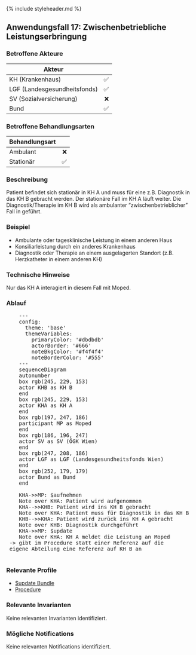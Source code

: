 {% include styleheader.md %}

## Anwendungsfall 17: Zwischenbetriebliche Leistungserbringung

### Betroffene Akteure

| Akteur            |  |
|-------------------|--------------:|
| KH (Krankenhaus)  |      ✅  |
| LGF (Landesgesundheitsfonds) |  ✅ |
| SV (Sozialversicherung)      |  ❌  |
| Bund            |  ✅  |

### Betroffene Behandlungsarten

| Behandlungsart|  |
|-----------|----:|
| Ambulant  |  ❌ |
| Stationär |  ✅ |


### Beschreibung
Patient befindet sich stationär in KH A und muss für eine z.B. Diagnostik in das KH B gebracht werden. Der stationäre Fall im KH A läuft weiter. Die Diagnostik/Therapie im KH B wird als ambulanter “zwischenbetrieblicher” Fall in geführt.  

### Beispiel
- Ambulante oder tagesklinische Leistung in einem anderen Haus
- Konsiliarleistung durch ein anderes Krankenhaus
- Diagnostik oder Therapie an einem ausgelagerten Standort (z.B. Herzkatheter in einem anderen KH)

### Technische Hinweise
Nur das KH A interagiert in diesem Fall mit Moped.

### Ablauf 
<pre class="mermaid">
    ---
    config:
      theme: 'base'
      themeVariables:
        primaryColor: '#dbdbdb'         
        actorBorder: '#666'
        noteBkgColor: '#f4f4f4'
        noteBorderColor: '#555'
    ---
    sequenceDiagram
    autonumber
    box rgb(245, 229, 153)
    actor KHB as KH B
    end
    box rgb(245, 229, 153)
    actor KHA as KH A
    end
    box rgb(197, 247, 186)
    participant MP as Moped
    end
    box rgb(186, 196, 247)
    actor SV as SV (ÖGK Wien)
    end
    box rgb(247, 208, 186)
    actor LGF as LGF (Landesgesundheitsfonds Wien)
    end
    box rgb(252, 179, 179) 
    actor Bund as Bund 
    end

    KHA->>MP: $aufnehmen
    Note over KHA: Patient wird aufgenommen
    KHA-->>KHB: Patient wird ins KH B gebracht
    Note over KHA: Patient muss für Diagnostik in das KH B
    KHB-->>KHA: Patient wird zurück ins KH A gebracht
    Note over KHB: Diagnostik durchgeführt
    KHA->>MP: $update
    Note over KHA: KH A meldet die Leistung an Moped<br/> -> gibt im Procedure statt einer Referenz auf die <br/> eigene Abteilung eine Referenz auf KH B an

</pre>

### Relevante Profile
- [$update Bundle](StructureDefinition-MopedUpdateBundleKH.html)
- [Procedure](StructureDefinition-MopedProcedure.html)


### Relevante Invarianten
Keine relevanten Invarianten identifiziert.


### Mögliche Notifications
Keine relevanten Notifications identifiziert.